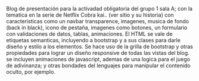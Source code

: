 Blog de presentación para la activadad obligatoria del grupo 1 sala A; con la tematica en la serie de Netflix Cobra kai.. (ver sitio y su historia) con caracteristicas 
como un navbar transparence, imagenes, musica de fondo (back in black), icono de pestaña, imagenes como botones, un formulario con validaciones de datos, tablas, animaciones.
El HTML se vale de etiquetas semanticas, incluyendo a bootstrap y a sus clases para darle diseño y estilo a los elementos. Se hace uso de la grilla de bootstrap y 
otras propiedades para lograr un diseño responsive de todas las vistas del blog.
se incluyen animaciones de javascript, ademas de una logica para el juego de adivinanza; y otras bondades del lenguajes para manipular el contenido oculto, por ejemplo.

